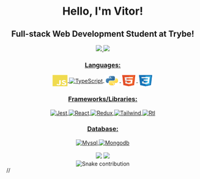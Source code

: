 <h1 align="center">Hello, I'm Vitor!</h1>
<h2 align="center">Full-stack Web Development Student at Trybe!</h2>

<div align="center">
  <a href="https://github.com/vitorimbroisi">
  <img height="165em" src="https://github-readme-stats.vercel.app/api?username=vitorimbroisi&show_icons=true&theme=algolia&include_all_commits=true&count_private=true"/>
  <img height="165em" src="https://github-readme-stats.vercel.app/api/top-langs/?username=vitorimbroisi&layout=compact&langs_count=7&theme=algolia"/>
</div>

<div align="center">
  <div align="center">
    <h3>Languages:</h3>
    <img align="center" title="JavaScript" alt="JavaScript" height="30" width="40" src="https://raw.githubusercontent.com/devicons/devicon/master/icons/javascript/javascript-plain.svg">
    <img align="center" title="TypeScript" alt="TypeScript" height="30" width="40" src="https://cdn.jsdelivr.net/gh/devicons/devicon/icons/typescript/typescript-original.svg">
    <img align="center" title="Python" alt="Python" height="30" width="40" src="https://raw.githubusercontent.com/devicons/devicon/master/icons/python/python-original.svg">
    <img align="center" title="HTML5" alt="HTML" height="30" width="40" src="https://raw.githubusercontent.com/devicons/devicon/master/icons/html5/html5-original.svg">
    <img align="center" title="CSS3"  alt="CSS" height="30" width="40" src="https://raw.githubusercontent.com/devicons/devicon/master/icons/css3/css3-original.svg">
  </div>

  <div>
    <h3>Frameworks/Libraries:</h3>
    <img align="center" title="Jest" alt="Jest" height="30" width="40" src="https://cdn.jsdelivr.net/gh/devicons/devicon/icons/jest/jest-plain.svg" />
    <img align="center" title="React.js" alt="React" height="35" width="45" src="https://cdn.jsdelivr.net/gh/devicons/devicon/icons/react/react-original-wordmark.svg" />
    <img align="center" title="Redux.js" alt="Redux" height="35" width="45" src="https://cdn.jsdelivr.net/gh/devicons/devicon/icons/redux/redux-original.svg" />
    <img align="center" title="Tailwind CSS" alt="Tailwind" height="35" width="45" src="https://cdn.jsdelivr.net/gh/devicons/devicon/icons/tailwindcss/tailwindcss-plain.svg" />
    <img align="center" title="RTL" alt="Rtl" height="35" width="35" src="https://testing-library.com/img/octopus-64x64.png" />
  </div>
  
  <div>
    <h3>Database:</h3>
    <img align="center" title="MySQL" alt="Mysql" height="70" width="60" src="https://cdn.jsdelivr.net/gh/devicons/devicon/icons/mysql/mysql-original-wordmark.svg">
    <img align="center" title="MongoDB" alt="Mongodb" height="45" width="55" src="https://cdn.jsdelivr.net/gh/devicons/devicon/icons/mongodb/mongodb-original-wordmark.svg">
  </div>
</div>

<br>

<div align="center">
  <a href="mailto:imbroisi.vitor@gmail.com"><img width="107" src="https://img.shields.io/badge/-Gmail-%23333?style=for-the-badge&logo=gmail&logoColor=white" target="_blank"></a>
  <a href="https://www.linkedin.com/in/vitor-imbroisi/" target="_blank"><img  width="134" src="https://img.shields.io/badge/-LinkedIn-%230077B5?style=for-the-badge&logo=linkedin&logoColor=white" target="_blank"></a>
</div>

<div align="center">
  <img align="center" alt="Snake contribution" src="https://github.com/vitorimbroisi/vitorimbroisi/blob/output/github-contribution-grid-snake.svg" />
</div>
//

